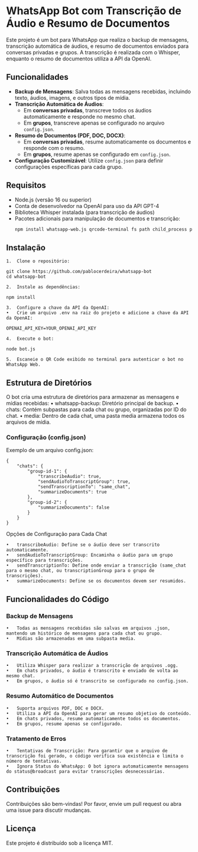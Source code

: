 # WhatsApp Bot com Transcrição de Áudio e Resumo de Documentos

Este projeto é um bot para WhatsApp que realiza o backup de mensagens, transcrição automática de áudios, e resumo de documentos enviados para conversas privadas e grupos. A transcrição é realizada com o Whisper, enquanto o resumo de documentos utiliza a API da OpenAI.

## Funcionalidades

- **Backup de Mensagens**: Salva todas as mensagens recebidas, incluindo texto, áudios, imagens, e outros tipos de mídia.
- **Transcrição Automática de Áudios**:
  - Em **conversas privadas**, transcreve todos os áudios automaticamente e responde no mesmo chat.
  - Em **grupos**, transcreve apenas se configurado no arquivo `config.json`.
- **Resumo de Documentos (PDF, DOC, DOCX)**:
  - Em **conversas privadas**, resume automaticamente os documentos e responde com o resumo.
  - Em **grupos**, resume apenas se configurado em `config.json`.
- **Configuração Customizável**: Utilize `config.json` para definir configurações específicas para cada grupo.

## Requisitos

- Node.js (versão 16 ou superior)
- Conta de desenvolvedor na OpenAI para uso da API GPT-4
- Biblioteca Whisper instalada (para transcrição de áudios)
- Pacotes adicionais para manipulação de documentos e transcrição:
  ```bash
  npm install whatsapp-web.js qrcode-terminal fs path child_process pdf-parse mammoth textract openai

## Instalação

	1.	Clone o repositório:

```
git clone https://github.com/pablocerdeira/whatsapp-bot
cd whatsapp-bot
```

	2.	Instale as dependências:

```
npm install
```

	3.	Configure a chave da API da OpenAI:
	•	Crie um arquivo .env na raiz do projeto e adicione a chave da API da OpenAI:

```
OPENAI_API_KEY=YOUR_OPENAI_API_KEY
```

	4.	Execute o bot:

```
node bot.js
```

	5.	Escaneie o QR Code exibido no terminal para autenticar o bot no WhatsApp Web.

## Estrutura de Diretórios

O bot cria uma estrutura de diretórios para armazenar as mensagens e mídias recebidas:
	•	whatsapp-backup: Diretório principal de backup.
	•	chats: Contém subpastas para cada chat ou grupo, organizadas por ID do chat.
	•	media: Dentro de cada chat, uma pasta media armazena todos os arquivos de mídia.

### Configuração (config.json)

Exemplo de um arquivo config.json:
```
{
    "chats": {
        "group-id-1": {
            "transcribeAudio": true,
            "sendAudioToTranscriptGroup": true,
            "sendTranscriptionTo": "same_chat",
            "summarizeDocuments": true
        },
        "group-id-2": {
            "summarizeDocuments": false
        }
    }
}
```
Opções de Configuração para Cada Chat

	•	transcribeAudio: Define se o áudio deve ser transcrito automaticamente.
	•	sendAudioToTranscriptGroup: Encaminha o áudio para um grupo específico para transcrições.
	•	sendTranscriptionTo: Define onde enviar a transcrição (same_chat para o mesmo chat, ou transcriptionGroup para o grupo de transcrições).
	•	summarizeDocuments: Define se os documentos devem ser resumidos.

## Funcionalidades do Código

### Backup de Mensagens

	•	Todas as mensagens recebidas são salvas em arquivos .json, mantendo um histórico de mensagens para cada chat ou grupo.
	•	Mídias são armazenadas em uma subpasta media.

### Transcrição Automática de Áudios

	•	Utiliza Whisper para realizar a transcrição de arquivos .ogg.
	•	Em chats privados, o áudio é transcrito e enviado de volta ao mesmo chat.
	•	Em grupos, o áudio só é transcrito se configurado no config.json.

### Resumo Automático de Documentos

	•	Suporta arquivos PDF, DOC e DOCX.
	•	Utiliza a API da OpenAI para gerar um resumo objetivo do conteúdo.
	•	Em chats privados, resume automaticamente todos os documentos.
	•	Em grupos, resume apenas se configurado.

### Tratamento de Erros

	•	Tentativas de Transcrição: Para garantir que o arquivo de transcrição foi gerado, o código verifica sua existência e limita o número de tentativas.
	•	Ignora Status do WhatsApp: O bot ignora automaticamente mensagens do status@broadcast para evitar transcrições desnecessárias.

## Contribuições

Contribuições são bem-vindas! Por favor, envie um pull request ou abra uma issue para discutir mudanças.

## Licença

Este projeto é distribuído sob a licença MIT.
